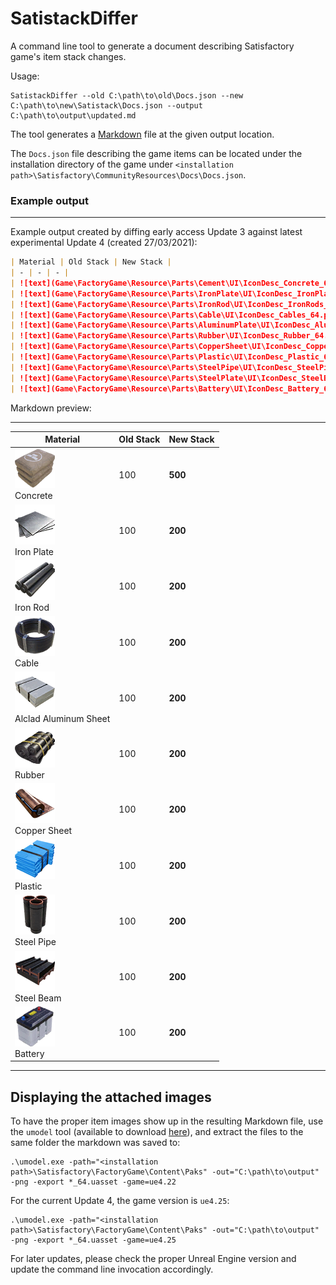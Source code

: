 # SatistackDiffer

A command line tool to generate a document describing Satisfactory game's item stack changes.

Usage:

```
SatistackDiffer --old C:\path\to\old\Docs.json --new C:\path\to\new\Satistack\Docs.json --output C:\path\to\output\updated.md
```

The tool generates a [Markdown](https://daringfireball.net/projects/markdown/) file at the given output location.

The `Docs.json` file describing the game items can be located under the installation directory of the game under `<installation path>\Satisfactory\CommunityResources\Docs\Docs.json`.

### Example output
---

Example output created by diffing early access Update 3 against latest experimental Update 4 (created 27/03/2021):

```markdown
| Material | Old Stack | New Stack |
| - | - | - |
| ![text](Game\FactoryGame\Resource\Parts\Cement\UI\IconDesc_Concrete_64.png) </br>Concrete | 100 | **500** |
| ![text](Game\FactoryGame\Resource\Parts\IronPlate\UI\IconDesc_IronPlates_64.png) </br>Iron Plate | 100 | **200** |
| ![text](Game\FactoryGame\Resource\Parts\IronRod\UI\IconDesc_IronRods_64.png) </br>Iron Rod | 100 | **200** |
| ![text](Game\FactoryGame\Resource\Parts\Cable\UI\IconDesc_Cables_64.png) </br>Cable | 100 | **200** |
| ![text](Game\FactoryGame\Resource\Parts\AluminumPlate\UI\IconDesc_AluminiumSheet_64.png) </br>Alclad Aluminum Sheet | 100 | **200** |
| ![text](Game\FactoryGame\Resource\Parts\Rubber\UI\IconDesc_Rubber_64.png) </br>Rubber | 100 | **200** |
| ![text](Game\FactoryGame\Resource\Parts\CopperSheet\UI\IconDesc_CopperSheet_64.png) </br>Copper Sheet | 100 | **200** |
| ![text](Game\FactoryGame\Resource\Parts\Plastic\UI\IconDesc_Plastic_64.png) </br>Plastic | 100 | **200** |
| ![text](Game\FactoryGame\Resource\Parts\SteelPipe\UI\IconDesc_SteelPipe_64.png) </br>Steel Pipe | 100 | **200** |
| ![text](Game\FactoryGame\Resource\Parts\SteelPlate\UI\IconDesc_SteelBeam_64.png) </br>Steel Beam | 100 | **200** |
| ![text](Game\FactoryGame\Resource\Parts\Battery\UI\IconDesc_Battery_64.png) </br>Battery | 100 | **200** |
```

Markdown preview:

---

| Material | Old Stack | New Stack |
| - | - | - |
| ![text](Docs/img/concrete.png) </br>Concrete | 100 | **500** |
| ![text](Docs/img/ironplates.png) </br>Iron Plate | 100 | **200** |
| ![text](Docs/img/ironrods.png) </br>Iron Rod | 100 | **200** |
| ![text](Docs/img/cables.png) </br>Cable | 100 | **200** |
| ![text](Docs/img/aluminiumsheet.png) </br>Alclad Aluminum Sheet | 100 | **200** |
| ![text](Docs/img/rubber.png) </br>Rubber | 100 | **200** |
| ![text](Docs/img/coppersheet.png) </br>Copper Sheet | 100 | **200** |
| ![text](Docs/img/plastic.png) </br>Plastic | 100 | **200** |
| ![text](Docs/img/steelpipe.png) </br>Steel Pipe | 100 | **200** |
| ![text](Docs/img/steelbeam.png) </br>Steel Beam | 100 | **200** |
| ![text](Docs/img/battery.png) </br>Battery | 100 | **200** |

---

## Displaying the attached images

To have the proper item images show up in the resulting Markdown file, use the `umodel` tool (available to download [here](https://www.gildor.org/en/projects/umodel)), and extract the files to the same folder the markdown was saved to:

```
.\umodel.exe -path="<installation path>\Satisfactory\FactoryGame\Content\Paks" -out="C:\path\to\output" -png -export *_64.uasset -game=ue4.22
```

For the current Update 4, the game version is `ue4.25`:

```
.\umodel.exe -path="<installation path>\Satisfactory\FactoryGame\Content\Paks" -out="C:\path\to\output" -png -export *_64.uasset -game=ue4.25
```

For later updates, please check the proper Unreal Engine version and update the command line invocation accordingly.
